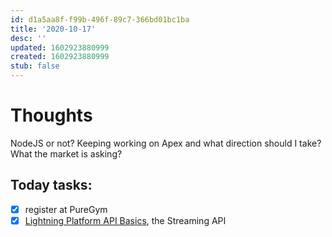 ```yaml
---
id: d1a5aa8f-f99b-496f-89c7-366bd01bc1ba
title: '2020-10-17'
desc: ''
updated: 1602923880999
created: 1602923880999
stub: false
---
```


# Thoughts
NodeJS or not? Keeping working on Apex and what direction should I take? What the market is asking?

## Today tasks:
- [x] register at PureGym
- [x] [Lightning Platform API Basics](https://trailhead.salesforce.com/content/learn/modules/api_basics), the Streaming API
